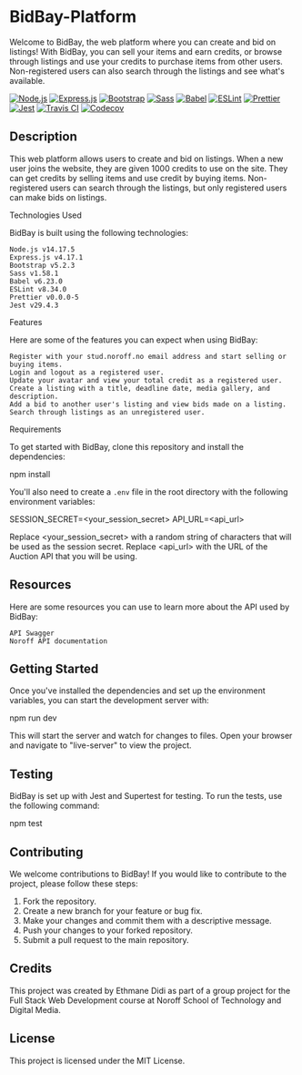 # BidBay-Platform
Welcome to BidBay, the web platform where you can create and bid on listings! With BidBay, you can sell your items and earn credits, or browse through listings and use your credits to purchase items from other users. Non-registered users can also search through the listings and see what's available.


[![Node.js](https://img.shields.io/badge/Node.js-v14.17.5-green.svg)](https://nodejs.org/)
[![Express.js](https://img.shields.io/badge/Express.js-v4.17.1-blue.svg)](https://expressjs.com/)
[![Bootstrap](https://img.shields.io/badge/Bootstrap-v5.2.3-purple.svg)](https://getbootstrap.com/)
[![Sass](https://img.shields.io/badge/Sass-v1.58.1-pink.svg)](https://sass-lang.com/)
[![Babel](https://img.shields.io/badge/Babel-v6.23.0-yellow.svg)](https://babeljs.io/)
[![ESLint](https://img.shields.io/badge/ESLint-v8.34.0-blue.svg)](https://eslint.org/)
[![Prettier](https://img.shields.io/badge/Prettier-v0.0.0--5-orange.svg)](https://prettier.io/)
[![Jest](https://img.shields.io/badge/Jest-v29.4.3-purple.svg)](https://jestjs.io/)
[![Travis CI](https://travis-ci.com/Ousman37/BidBay-Platform.svg?branch=main)](https://travis-ci.com/Ousman37/BidBay-Platform)
[![Codecov](https://codecov.io/gh/Ousman37/BidBay-Platform/branch/main/graph/badge.svg?token=3F3YQ1K66Z)](https://codecov.io/gh/Ousman37/BidBay-Platform)


## Description

This web platform allows users to create and bid on listings. When a new user joins the website, they are given 1000 credits to use on the site. They can get credits by selling items and use credit by buying items. Non-registered users can search through the listings, but only registered users can make bids on listings.


Technologies Used

BidBay is built using the following technologies:

    Node.js v14.17.5
    Express.js v4.17.1
    Bootstrap v5.2.3
    Sass v1.58.1
    Babel v6.23.0
    ESLint v8.34.0
    Prettier v0.0.0-5
    Jest v29.4.3

Features

Here are some of the features you can expect when using BidBay:

    Register with your stud.noroff.no email address and start selling or buying items.
    Login and logout as a registered user.
    Update your avatar and view your total credit as a registered user.
    Create a listing with a title, deadline date, media gallery, and description.
    Add a bid to another user's listing and view bids made on a listing.
    Search through listings as an unregistered user.

Requirements

To get started with BidBay, clone this repository and install the dependencies:

npm install

You'll also need to create a `.env` file in the root directory with the following environment variables:

SESSION_SECRET=<your_session_secret>
API_URL=<api_url>


Replace <your_session_secret> with a random string of characters that will be used as the session secret. Replace <api_url> with the URL of the Auction API that you will be using.


## Resources

Here are some resources you can use to learn more about the API used by BidBay:

    API Swagger
    Noroff API documentation

## Getting Started

Once you've installed the dependencies and set up the environment variables, you can start the development server with:

npm run dev

This will start the server and watch for changes to files. Open your browser and navigate to "live-server" to view the project.

## Testing

BidBay is set up with Jest and Supertest for testing. To run the tests, use the following command:

npm test

## Contributing

We welcome contributions to BidBay! If you would like to contribute to the project, please follow these steps:

1.    Fork the repository.
2.    Create a new branch for your feature or bug fix.
3.    Make your changes and commit them with a descriptive message.
4.    Push your changes to your forked repository.
5.   Submit a pull request to the main repository.

## Credits

This project was created by Ethmane Didi as part of a group project for the Full Stack Web Development course at Noroff School of Technology and Digital Media.

## License

This project is licensed under the MIT License.
